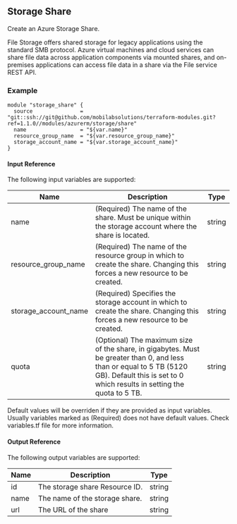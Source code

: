 ## Storage Share
Create an Azure Storage Share.

File Storage offers shared storage for legacy applications using the standard SMB protocol. Azure virtual machines and cloud services can share file data across application components via mounted shares, and on-premises applications can access file data in a share via the File service REST API.

### Example
```hcl
module "storage_share" {
  source               = "git::ssh://git@github.com/mobilabsolutions/terraform-modules.git?ref=1.1.0//modules/azurerm/storage/share"
  name                 = "${var.name}"
  resource_group_name  = "${var.resource_group_name}"
  storage_account_name = "${var.storage_account_name}"
}
```

#### Input Reference
The following input variables are supported:

Name | Description | Type 
----------------- | --------- | -------- 
name  | (Required) The name of the share. Must be unique within the storage account where the share is located. | string 
resource_group_name | (Required) The name of the resource group in which to create the share. Changing this forces a new resource to be created. | string
storage_account_name | (Required) Specifies the storage account in which to create the share. Changing this forces a new resource to be created. | string
quota | (Optional) The maximum size of the share, in gigabytes. Must be greater than 0, and less than or equal to 5 TB (5120 GB). Default this is set to 0 which results in setting the quota to 5 TB. | string


Default values will be overriden if they are provided as input variables. Usually variables marked as (Required) does not have default values. Check variables.tf file for more information.


#### Output Reference
The following output variables are supported:

Name | Description | Type
----------------- | --------- | --------
id | The storage share Resource ID. | string
name | The name of the storage share. | string
url | The URL of the share | string
